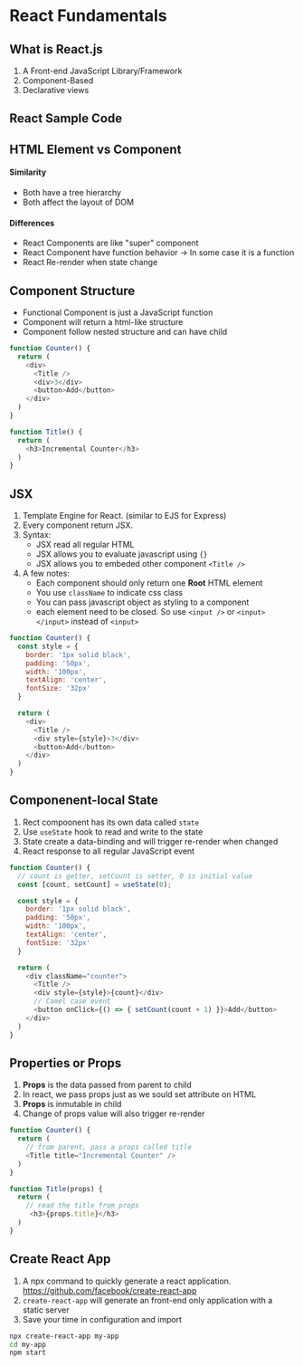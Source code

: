 # React Fundamentals

## What is React.js
1. A Front-end JavaScript Library/Framework
2. Component-Based
3. Declarative views

## React Sample Code

## HTML Element vs Component
#### Similarity
* Both have a tree hierarchy
* Both affect the layout of DOM

#### Differences
* React Components are like "super" component
* React Component have function behavior -> In some case it is a function
* React Re-render when state change

## Component Structure
* Functional Component is just a JavaScript function
* Component will return a html-like structure
* Component follow nested structure and can have child

```js
function Counter() {
  return (
    <div>
      <Title />
      <div>3</div>
      <button>Add</button>
    </div>
  )
}

function Title() {
  return (
    <h3>Incremental Counter</h3>
  )
}
```

## JSX
1. Template Engine for React. (similar to EJS for Express)
2. Every component return JSX.
3. Syntax:
    * JSX read all regular HTML
    * JSX allows you to evaluate javascript using `{}`
    * JSX allows you to embeded other component `<Title />`
4. A few notes:
    * Each component should only return one **Root** HTML element
    * You use `className` to indicate css class
    * You can pass javascript object as styling to a component
    * each element need to be closed. So use `<input />` or `<input></input>` instead of `<input>`

```js
function Counter() {
  const style = {
    border: '1px solid black',
    padding: '50px',
    width: '100px',
    textAlign: 'center',
    fontSize: '32px'
  }

  return (
    <div>
      <Title />
      <div style={style}>3</div>
      <button>Add</button>
    </div>
  )
}
```

## Componenent-local State
1. Rect compoonent has its own data called `state`
2. Use `useState` hook to read and write to the state
3. State create a data-binding and will trigger re-render when changed
4. React response to all regular JavaScript event

```js
function Counter() {
  // count is getter, setCount is setter, 0 is initial value
  const [count, setCount] = useState(0);

  const style = {
    border: '1px solid black',
    padding: '50px',
    width: '100px',
    textAlign: 'center',
    fontSize: '32px'
  }

  return (
    <div className="counter">
      <Title />
      <div style={style}>{count}</div>
      // Camel case event
      <button onClick={() => { setCount(count + 1) }}>Add</button>
    </div>
  )
}
```

## Properties or Props
1. **Props** is the data passed from parent to child
2. In react, we pass props just as we sould set attribute on HTML
3. **Props** is inmutable in child
4. Change of props value will also trigger re-render

```js
function Counter() {
  return (
    // from parent, pass a props called title
    <Title title="Incremental Counter" />
  )
}

function Title(props) {
  return (
    // read the title from props
     <h3>{props.title}</h3>
  )
}
```

## Create React App
1. A npx command to quickly generate a react application. https://github.com/facebook/create-react-app
2. `create-react-app` will generate an front-end only application with a static server
3. Save your time in configuration and import

```bash
npx create-react-app my-app
cd my-app
npm start
```